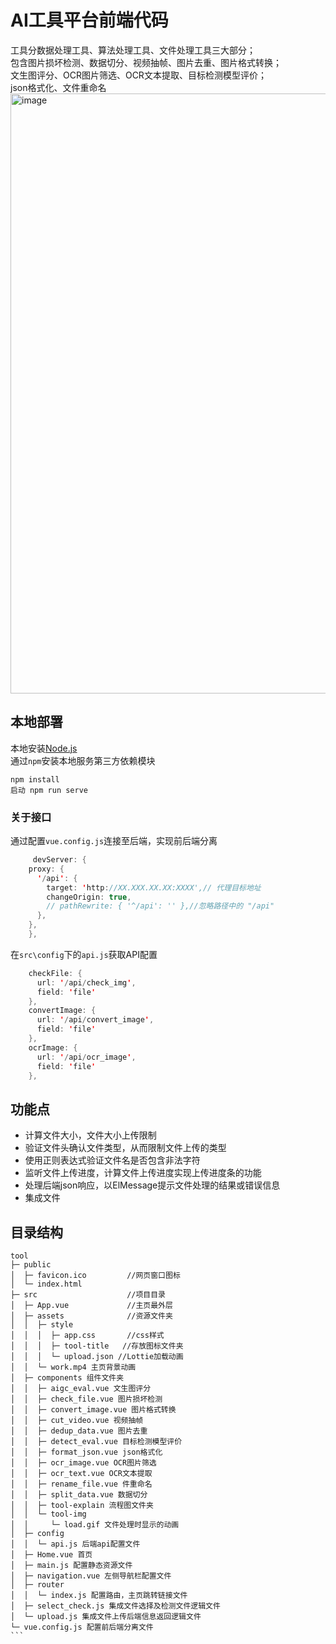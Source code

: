 # AI工具平台前端代码
工具分数据处理工具、算法处理工具、文件处理工具三大部分；<br>
包含图片损坏检测、数据切分、视频抽帧、图片去重、图片格式转换；<br>
文生图评分、OCR图片筛选、OCR文本提取、目标检测模型评价；<br>
json格式化、文件重命名<br>
<img width="960" alt="image" src="https://github.com/user-attachments/assets/41251377-b673-4a4c-8413-aecd30af5312" />
## 本地部署

本地安装[Node.js](https://nodejs.org/zh-cn)<br>
通过`npm`安装本地服务第三方依赖模块<br>

    npm install
    启动 npm run serve
### 关于接口

通过配置`vue.config.js`连接至后端，实现前后端分离<br>

```java
     devServer: {
    proxy: {
      '/api': {
        target: 'http://XX.XXX.XX.XX:XXXX',// 代理目标地址
        changeOrigin: true,
        // pathRewrite: { '^/api': '' },//忽略路径中的 "/api"
      },
    },
    },
```
    
在`src\config`下的`api.js`获取API配置

```java
    checkFile: {
      url: '/api/check_img',
      field: 'file'
    },
    convertImage: {
      url: '/api/convert_image',
      field: 'file'
    },
    ocrImage: {
      url: '/api/ocr_image',
      field: 'file'
    },
```
## 功能点

* 计算文件大小，文件大小上传限制<br>
* 验证文件头确认文件类型，从而限制文件上传的类型<br>
* 使用正则表达式验证文件名是否包含非法字符<br>
* 监听文件上传进度，计算文件上传进度实现上传进度条的功能<br>
* 处理后端json响应，以ElMessage提示文件处理的结果或错误信息<br>
* 集成文件

## 目录结构

    tool
    ├─ public
    │  ├─ favicon.ico         //网页窗口图标
    │  └─ index.html
    ├─ src                    //项目目录
    │  ├─ App.vue             //主页最外层
    │  ├─ assets              //资源文件夹
    │  │  ├─ style
    │  │  │  ├─ app.css       //css样式
    │  │  │  ├─ tool-title   //存放图标文件夹
    │  │  │  └─ upload.json //Lottie加载动画
    │  │  └─ work.mp4 主页背景动画
    │  ├─ components 组件文件夹
    │  │  ├─ aigc_eval.vue 文生图评分
    │  │  ├─ check_file.vue 图片损坏检测
    │  │  ├─ convert_image.vue 图片格式转换
    │  │  ├─ cut_video.vue 视频抽帧
    │  │  ├─ dedup_data.vue 图片去重
    │  │  ├─ detect_eval.vue 目标检测模型评价
    │  │  ├─ format_json.vue json格式化
    │  │  ├─ ocr_image.vue OCR图片筛选
    │  │  ├─ ocr_text.vue OCR文本提取
    │  │  ├─ rename_file.vue 件重命名
    │  │  ├─ split_data.vue 数据切分
    │  │  ├─ tool-explain 流程图文件夹
    │  │  └─ tool-img 
    │  │     └─ load.gif 文件处理时显示的动画
    │  ├─ config
    │  │  └─ api.js 后端api配置文件
    │  ├─ Home.vue 首页
    │  ├─ main.js 配置静态资源文件
    │  ├─ navigation.vue 左侧导航栏配置文件
    │  ├─ router
    │  │  └─ index.js 配置路由，主页跳转链接文件
    │  ├─ select_check.js 集成文件选择及检测文件逻辑文件
    │  └─ upload.js 集成文件上传后端信息返回逻辑文件
    └─ vue.config.js 配置前后端分离文件
    ```
